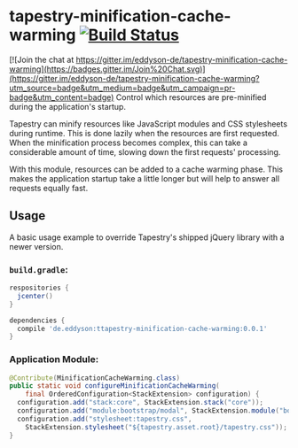 # tapestry-minification-cache-warming [![Build Status](https://travis-ci.org/eddyson-de/tapestry-minification-cache-warming.svg?branch=master)](https://travis-ci.org/eddyson-de/tapestry-webjars)

[![Join the chat at https://gitter.im/eddyson-de/tapestry-minification-cache-warming](https://badges.gitter.im/Join%20Chat.svg)](https://gitter.im/eddyson-de/tapestry-minification-cache-warming?utm_source=badge&utm_medium=badge&utm_campaign=pr-badge&utm_content=badge)
Control which resources are pre-minified during the application's startup.

Tapestry can minify resources like JavaScript modules and CSS stylesheets during runtime. This is done lazily when the resources are first requested. When the minification process becomes complex, this can take a considerable amount of time, slowing down the first requests' processing.

With this module, resources can be added to a cache warming phase. This makes the application startup take a little longer but will help to answer all requests equally fast.

## Usage

A basic usage example to override Tapestry's shipped jQuery library with a newer version.

### `build.gradle`:
```groovy
respositories {
  jcenter()
}

dependencies {
  compile 'de.eddyson:ttapestry-minification-cache-warming:0.0.1'
}

```

### Application Module:
```java
@Contribute(MinificationCacheWarming.class)
public static void configureMinificationCacheWarming(
    final OrderedConfiguration<StackExtension> configuration) {
  configuration.add("stack:core", StackExtension.stack("core"));
  configuration.add("module:bootstrap/modal", StackExtension.module("bootstrap/modal"));
  configuration.add("stylesheet:tapestry.css",
    StackExtension.stylesheet("${tapestry.asset.root}/tapestry.css"));
}
```
